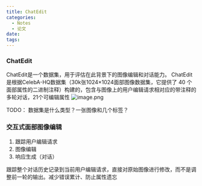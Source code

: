 ```yaml
---
title: ChatEdit
categories:
  - Notes
  - 论文
date:
tags:
---
```


### ChatEdit
ChatEdit是一个数据集，用于评估在此背景下的图像编辑和对话能力。
ChatEdit是根据CelebA-HQ数据集（30k张1024×1024面部图像数据集，它提供了 40 个面部属性的二进制注释）构建的，包含与图像上的用户编辑请求相对应的带注释的多轮对话，21个可编辑属性
![image.png](https://cdn.jsdelivr.net/gh/zhengyangWang1/image@main/img/20231113213751.png)


TODO：
数据集是什么类型？一张图像和几个标签？



### 交互式面部图像编辑
1. 跟踪用户编辑请求
2. 图像编辑
3. 响应生成（对话）

跟踪整个对话历史记录到当前用户编辑请求，直接对原始图像进行修改，而不是调整前一轮的输出。减少错误累计、防止属性遗忘